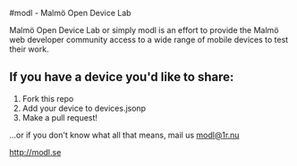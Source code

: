 #modl - Malmö Open Device Lab

Malmö Open Device Lab or simply modl is an effort to provide the Malmö web developer community access to a wide range of mobile devices to test their work.

## If you have a device you'd like to share:

1. Fork this repo
2. Add your device to devices.jsonp
3. Make a pull request!

...or if you don't know what all that means, mail us modl@1r.nu


http://modl.se
